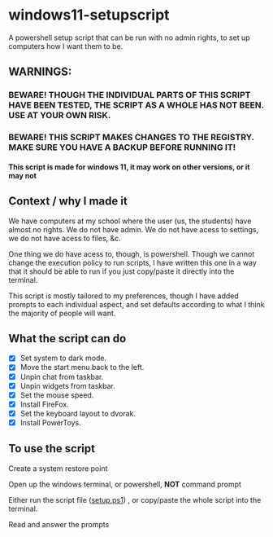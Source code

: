 # windows11-setupscript
A powershell setup script that can be run with no admin rights, to set up computers how I want them to be.

## WARNINGS:

### BEWARE! THOUGH THE INDIVIDUAL PARTS OF THIS SCRIPT HAVE BEEN TESTED, THE SCRIPT AS A WHOLE HAS NOT BEEN. USE AT YOUR OWN RISK.

### BEWARE! THIS SCRIPT MAKES CHANGES TO THE REGISTRY. MAKE SURE YOU HAVE A BACKUP BEFORE RUNNING IT!

#### This script is made for windows 11, it may work on other versions, or it may not

## Context / why I made it

We have computers at my school where the user (us, the students) have almost no rights. We do not have admin. We do not have acess to settings, we do not have acess to files, &c.

One thing we do have acess to, though, is powershell. Though we cannot change the execution policy to run scripts, I have written this one in a way that it should be able to run if you just copy/paste it directly into the terminal.

This script is mostly tailored to my preferences, though I have added prompts to each individual aspect, and set defaults according to what I think the majority of people will want.

## What the script can do

- [x] Set system to dark mode.
- [x] Move the start menu back to the left.
- [x] Unpin chat from taskbar.
- [x] Unpin widgets from taskbar.
- [x] Set the mouse speed.
- [x] Install FireFox.
- [x] Set the keyboard layout to dvorak.
- [x] Install PowerToys.

## To use the script

Create a system restore point

Open up the windows terminal, or powershell, **NOT** command prompt

Either run the script file ([setup.ps1](https://github.com/starchyunderscore/windows11-setupscript/blob/main/setup.ps1)) , or copy/paste the whole script into the terminal.

Read and answer the prompts
